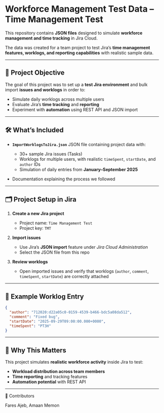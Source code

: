 # Workforce Management Test Data – Time Management Test

This repository contains **JSON files** designed to simulate **workforce management and time tracking** in Jira Cloud.

The data was created for a team project to test Jira’s **time management features, worklogs, and reporting capabilities** with realistic sample data.

---

## 📌 Project Objective

The goal of this project was to set up a **test Jira environment** and bulk import **issues and worklogs** in order to:

* Simulate daily worklogs across multiple users
* Evaluate Jira’s **time tracking** and **reporting**
* Experiment with **automation** using REST API and JSON import

---

## 🛠️ What’s Included

* **`ImportWorklogsToJira.json`**
  JSON file containing project data with:

  * 30+ sample Jira issues (Tasks)
  * Worklogs for multiple users, with realistic `timeSpent`, `startDate`, and `author` IDs
  * Simulation of daily entries from **January–September 2025**

* Documentation explaining the process we followed

---

## 🗂️ Project Setup in Jira

1. **Create a new Jira project**

   * Project name: `Time Management Test`
   * Project key: `TMT`

2. **Import issues**

   * Use Jira’s **JSON import** feature under *Jira Cloud Administration*
   * Select the JSON file from this repo

3. **Review worklogs**

   * Open imported issues and verify that worklogs (`author`, `comment`, `timeSpent`, `startDate`) are correctly attached

---

## 📖 Example Worklog Entry

```json
{
  "author": "712020:d22a05c0-0159-4539-b466-bdc5a08da512",
  "comment": "Fixed bug",
  "startDate": "2025-09-29T09:00:00.000+0000",
  "timeSpent": "PT3H"
}
```

---

## 🚀 Why This Matters

This project simulates **realistic workforce activity** inside Jira to test:

* **Workload distribution across team members**
* **Time reporting** and tracking features
* **Automation potential** with REST API

---

👥 Contributors

Fares Ajeb,
Amaan Memon
